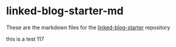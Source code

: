 # linked-blog-starter-md
These are the markdown files for the [linked-blog-starter](https://github.com/matthewwong525/linked-blog-starter) repository


this is a test
117
